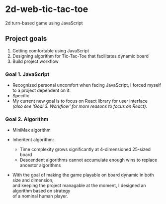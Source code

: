 # 2d-web-tic-tac-toe
2d turn-based game using JavaScript

## Project goals
1. Getting comfortable using JavaScript
2. Designing algorithm for Tic-Tac-Toe that facilitates dynamic board
3. Build project workflow

### Goal 1. JavaScript
- Recognized personal uncomfort when facing JavaScript, I forced myself to a project dependent on it.
- Specific 
- My current new goal is to focus on React library for user interface  
*(also see 'Goal 3. Workflow' for more reasons to focus on React)*.

### Goal 2. Algorithm
- MiniMax algorithm
- Inheritent algorithm:
  - Time complexity grows significantly at 4-dimensioned 25-sized board
  - Descendent algorithms cannot accumulate enough wins to replace ancestor algorithms

- With the goal of making the game playable on board dynamic in both size and dimension,  
and keeping the project managable at the moment, I designed an algorithm based on strategy  
of a nominal human player.
